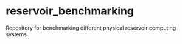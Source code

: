 # reservoir_benchmarking
Repository for benchmarking different physical reservoir computing systems.
